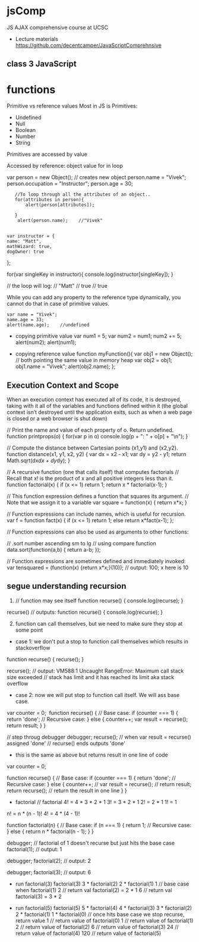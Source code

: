 # jsComp
JS AJAX comprehensive course at UCSC

- Lecture materials
https://github.com/decentcamper/JavaScriptComprehnsive

## class 3 JavaScript
# functions
Primitive vs reference values
Most in JS is Primitives:
- Undefined
- Null
- Boolean
- Number
- String

Primitives are accessed by value

Accessed by reference: object value
for in loop 

var person = new Object(); // creates new object
        person.name = "Vivek";
        person.occupation = "Instructor";
        person.age = 30;

       //To loop through all the attributes of an object..
       for(attributes in person){
           alert(person[attributes]);

       }
        alert(person.name);    //"Vivek"


    var instructor = {
    name: "Matt",
    mathWizard: true,
    dogOwner: true
};

for(var singleKey in instructor){
    console.log(instructor[singleKey]);
}

// the loop will log:
// "Matt"
// true
// true

While you can add any property to the reference type dynamically, you cannot do that in case of primitive values.

    var name = "Vivek";
    name.age = 33;
    alert(name.age);    //undefined

- copying primitive value
var num1 = 5;
var num2 = num1;
num2 += 5;
alert(num2);
alert(num1);

- copying reference value
function myFunction(){
    var obj1 = new Object();
    // both pointing the same value in memory heap
    var obj2 = obj1;
    obj1.name = "Vivek";
    alert(obj2.name);
};

## Execution Context and Scope
When an execution
    context has executed all of its code, it is destroyed, taking with it all of the variables and functions
    defined within it (the global context isn’t destroyed until the application exits, such as when a web
    page is closed or a web browser is shut down)

// Print the name and value of each property of o.  Return undefined.
function printprops(o) {
    for(var p in o) 
        console.log(p + ": " + o[p] + "\n"); 
}

// Compute the distance between Cartesian points (x1,y1) and (x2,y2).
function distance(x1, y1, x2, y2) {
    var dx = x2 - x1;
    var dy = y2 - y1;
    return Math.sqrt(dx*dx + dy*dy);
}

// A recursive function (one that calls itself) that computes factorials
// Recall that x! is the product of x and all positive integers less than it.
function factorial(x) {
    if (x <= 1) return 1;
    return x * factorial(x-1);
}

// This function expression defines a function that squares its argument.
// Note that we assign it to a variable
var square = function(x) { return x*x; }

// Function expressions can include names, which is useful for recursion.
var f = function fact(x) { if (x <= 1) return 1; else return x*fact(x-1); };

// Function expressions can also be used as arguments to other functions:

// .sort number ascending sm to lg
// using compare function
data.sort(function(a,b) { return a-b; });


// Function expressions are sometimes defined and immediately invoked:
var tensquared = (function(x) {return x*x;}(10));
// output: 100; x here is 10 

## segue understanding recursion
1) // function may see itself
function recurse() {
	console.log(recurse);
}

recurse() 
// outputs: function recurse() {
	console.log(recurse);
}

2) function can call themselves, but we need to make sure they stop at some point


- case 1: we don't put a stop to function call themselves
which results in stackoverflow

function recurse() {
	recurse();
}

recurse();
// output: VM588:1 Uncaught RangeError: Maximum call stack size exceeded
// stack has limit and it has reached its limit aka stack overflow

- case 2: now we will put stop to function call itself.
We will ass base case.

var counter = 0;
​
function recurse() {
    // Base case:
    if (counter === 1) {
        return 'done';
    // Recursive case:
    } else {
        counter++;
        var result = recurse();
        return result;
    }
}

// step throug debugger
debugger;
recurse(); // when var result = recurse() assigned 'done'
// recurse() ends outputs 'done'

- this is the same as above but returns result in one line of code

var counter = 0;

function recurse() {
	// Base case:
	if (counter === 1) {
		return 'done';
	// Recursive case:
	} else {
		counter++;
// 		var result = recurse();
// 		return result;
		return recurse(); // return the result in one line
	}
}

- factorial 
// factorial
4! = 4 * 3 * 2 * 1
3! =     3 * 2 * 1
2! =         2 * 1
1! =             1

n! = n * (n - 1)!
4! = 4 * (4 - 1)!


function factorial(n) {
	// Base case:
	if (n === 1) {
		return 1;
	// Recursive case:
	} else {
		return n * factorial(n - 1);
	}
}

debugger;
// factorial of 1 doesn't recurse but just hits the base case
factorial(1);
// output: 1

debugger;
factorial(2);
// output: 2

debugger;
factorial(3);
// output: 6

- run factorial(3)
factorial(3)
3 * factorial(2)
    2 * factorial(1)
        1 // base case when factorial(1)
	   2 // return val factorial(2) = 2 * 1 
6 // return val factorial(3) = 3 * 2

- run factorial(5)
factorial(5)
5 * factorial(4)
	4 * factorial(3)
		3 * factorial(2)
			2 * factorial(1)
				1 * factorial(0) // once hits base case we stop recurse, return value
					1 // return value of factorial(0)
				1 // return value of factorial(1)
			2 // return value of factorial(2)
		6 // return value of factorial(3)
	24 // return value of factorial(4)
120 // return value of factorial(5)